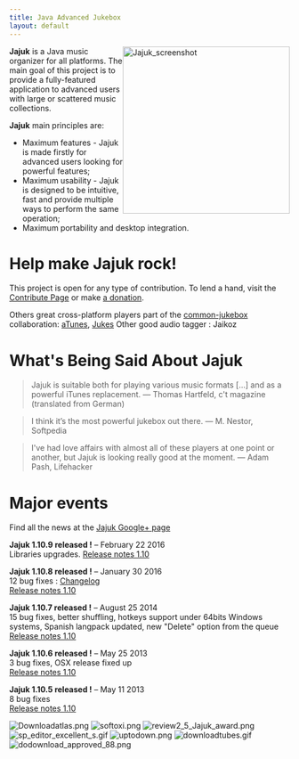 ```yaml
---
title: Java Advanced Jukebox
layout: default
---
```

<script type="text/javascript">
    google_ad_client = "ca-pub-8198721431533387";
    google_ad_slot = "7195218542";
    google_ad_width = 728;
    google_ad_height = 90;
</script>

<img src="/images/jajuk_screenshot.png" style="width:300px; float:right" title="Jajuk screenshot" alt="Jajuk_screenshot"/>

**Jajuk** is a Java music organizer for all platforms. 
The main goal of this project is to provide a fully-featured application to advanced users with large or scattered music collections.

**Jajuk** main principles are:

* Maximum features - Jajuk is made firstly for advanced users looking for powerful features;
* Maximum usability - Jajuk is designed to be intuitive, fast and provide multiple ways to perform the same operation;
* Maximum portability and desktop integration. 


<!-- jajuk-horiz -->
<script type="text/javascript"
src="//pagead2.googlesyndication.com/pagead/show_ads.js">
</script>

# Help make Jajuk rock!

This project is open for any type of contribution. To lend a hand, visit the [Contribute Page](/contribute.html) 
or make [a donation](/donation.html). 

Others great cross-platform players part of the [common-jukebox](http://www.assembla.com/wiki/show/common-jukebox) collaboration: [aTunes](http://atunes.org/), [Jukes](http://melloware.com/products/jukes/index.html) Other good audio tagger : Jaikoz

# What's Being Said About Jajuk

> Jajuk is suitable both for playing various music formats [...] and as a powerful iTunes replacement.
— Thomas Hartfeld, c't magazine (translated from German)

> I think it’s the most powerful jukebox out there.
— M. Nestor, Softpedia

>I've had love affairs with almost all of these players at one point or another, but Jajuk is looking really good at the moment.
— Adam Pash, Lifehacker

# Major events
Find all the news at the [Jajuk Google+ page](https://plus.google.com/u/0/116653776869968419005)

**Jajuk 1.10.9 released !** – February 22 2016<br/>
    Libraries upgrades.
    [Release notes 1.10](/release_notes_1.10.html)

**Jajuk 1.10.8 released !** – January 30 2016<br/>
    12 bug fixes :  [Changelog](https://github.com/jajuk-team/jajuk/issues?q=milestone%3A1.10.8+is%3Aclosed)<br/>
    [Release notes 1.10](/release_notes_1.10.html)

**Jajuk 1.10.7 released !** – August 25 2014<br/>
    15 bug fixes, better shuffling, hotkeys support under 64bits Windows systems, Spanish langpack updated, new "Delete" option from the queue <br/>
    [Release notes 1.10](/release_notes_1.10.html)

**Jajuk 1.10.6 released !** – May 25 2013<br/>
    3 bug fixes, OSX release fixed up <br/>
    [Release notes 1.10](/release_notes_1.10.html)

**Jajuk 1.10.5 released !** – May 11 2013<br/>
    8 bug fixes <br/>
    [Release notes 1.10](/release_notes_1.10.html) 

![Downloadatlas.png](images/Downloadatlas.png)
![softoxi.png](images/Softoxi.png)
![review2_5_Jajuk_award.png](images/Review2_5_Jajuk_award.png)
![sp_editor_excellent_s.gif](images/Sp_editor_excellent_s.gif)
![uptodown.png](images/Uptodown.png)
![downloadtubes.gif](images/Downloadtubes.gif)
![dodownload_approved_88.png](images/Dodownload_approved_88.png)

